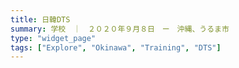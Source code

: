 ```yaml
---
title: 日韓DTS
summary: 学校　｜　２０２０年９月８日　ー　沖縄、うるま市
type: "widget_page"
tags: ["Explore", "Okinawa", "Training", "DTS"]
---
```

